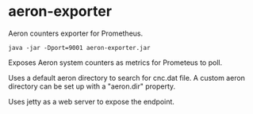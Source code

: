 # aeron-exporter
Aeron counters exporter for Prometheus.

```
java -jar -Dport=9001 aeron-exporter.jar
```

Exposes Aeron system counters as metrics for Prometeus to poll. 

Uses a default aeron directory to search for cnc.dat file. A custom aeron directory can be set up with a "aeron.dir" property. 

Uses jetty as a web server to expose the endpoint. 
